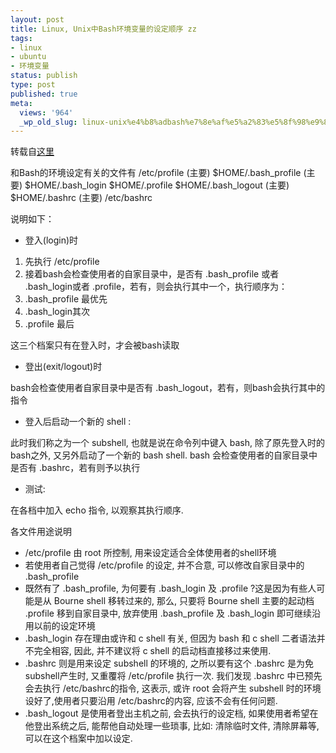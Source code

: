 ```yaml
---
layout: post
title: Linux, Unix中Bash环境变量的设定顺序 zz
tags:
- linux
- ubuntu
- 环境变量
status: publish
type: post
published: true
meta:
  views: '964'
  _wp_old_slug: linux-unix%e4%b8%adbash%e7%8e%af%e5%a2%83%e5%8f%98%e9%87%8f%e7%9a%84%e8%ae%be%e5%ae%9a%e9%a1%ba%e5%ba%8f-zz
---
```

转载自<a href="http://xenyinzen.wikidot.com/reship:080123-5" target="_blank">这里</a>

和Bash的环境设定有关的文件有
/etc/profile (主要)
$HOME/.bash_profile (主要)
$HOME/.bash_login
$HOME/.profile
$HOME/.bash_logout (主要)
$HOME/.bashrc (主要)
/etc/bashrc

说明如下：
<ul><li>登入(login)时</li>
</ul><ol><li>先执行 /etc/profile</li>
	<li>接着bash会检查使用者的自家目录中，是否有 .bash_profile 或者 .bash_login或者 .profile，若有，则会执行其中一个，执行顺序为：</li>
	<li>.bash_profile 最优先</li>
	<li>.bash_login其次</li>
	<li>.profile 最后</li>
</ol>
这三个档案只有在登入时，才会被bash读取

<!--more-->
<ul><li>登出(exit/logout)时</li>
</ul>
bash会检查使用者自家目录中是否有 .bash_logout，若有，则bash会执行其中的指令
<ul><li>登入后启动一个新的 shell :</li>
</ul>
此时我们称之为一个 subshell, 也就是说在命令列中键入 bash, 除了原先登入时的bash之外, 又另外启动了一个新的 bash shell.
bash 会检查使用者的自家目录中是否有 .bashrc，若有则予以执行
<ul><li>测试:</li>
</ul>
在各档中加入 echo 指令, 以观察其执行顺序.

各文件用途说明
<ul><li>/etc/profile 由 root 所控制, 用来设定适合全体使用者的shell环境</li>
	<li>若使用者自己觉得 /etc/profile 的设定, 并不合意, 可以修改自家目录中的 .bash_profile</li>
	<li>既然有了 .bash_profile, 为何要有 .bash_login 及 .profile ?这是因为有些人可能是从 Bourne shell 移转过来的, 那么, 只要将 Bourne shell 主要的起动档 .profile 移到自家目录中, 放弃使用 .bash_profile 及 .bash_login 即可继续沿用以前的设定环境</li>
	<li>.bash_login 存在理由或许和 c shell 有关, 但因为 bash 和 c shell 二者语法并不完全相容, 因此, 并不建议将 c shell 的启动档直接移过来使用.</li>
	<li>.bashrc 则是用来设定 subshell 的环境的, 之所以要有这个 .bashrc 是为免 subshell产生时, 又重覆将 /etc/profile 执行一次. 我们发现 .bashrc 中已预先会去执行 /etc/bashrc的指令, 这表示, 或许 root 会将产生 subshell 时的环境设好了,使用者只要沿用 /etc/bashrc的内容, 应该不会有任何问题.</li>
	<li>.bash_logout 是使用者登出主机之前, 会去执行的设定档, 如果使用者希望在他登出系统之后, 能帮他自动处理一些琐事, 比如: 清除临时文件, 清除屏幕等, 可以在这个档案中加以设定.</li>
</ul>